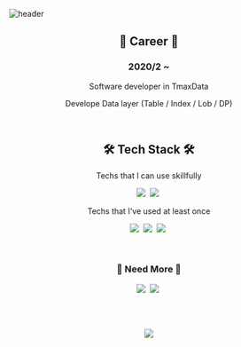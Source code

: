 ![header](https://capsule-render.vercel.app/api?type=soft&color=auto&height=150&section=header&text=hyunseungLee&fontSize=70&animation=twinkling)

<h2 align="center">💼  Career 💼 </h2>

<h3 align="center"> 2020/2 ~ </h3>
<p align="center"> Software developer in TmaxData</p>
<p align="center"> Develope Data layer (Table / Index / Lob / DP)</p>

<br>

<h2 align="center">🛠 Tech Stack 🛠</h2>

<p align="center"> Techs that I can use skillfully </p>

<p align="center">
  <img src="https://img.shields.io/badge/Java-007396?style=flat-square&logo=Java&logoColor=white"/></a>&nbsp 
  <img src="https://img.shields.io/badge/C-A8B9CC?style=flat-square&logo=C&logoColor=white"/></a>&nbsp
</p>

<p align="center"> Techs that I've used at least once </p>

<p align="center">
  <img src="https://img.shields.io/badge/SpringBoot-6DB33F?style=flat-square&logo=Spring&logoColor=white"/></a>&nbsp 
  <img src="https://img.shields.io/badge/Django-092E20?style=flat-square&logo=Django&logoColor=white"/></a>&nbsp 
  <img src="https://img.shields.io/badge/Mysql-E6B91E?style=flat-square&logo=MySql&logoColor=white"/></a>&nbsp 
</p>

<br>

<h3 align="center">🤟 Need More 🤟</h3>
<p align="center">
  <a href="https://mongpoo-tech-blog.tistory.com/"><img src="https://img.shields.io/badge/Tech%20Blog-FF5722?style=flat-square&logo=Vimeo&logoColor=white&link=https://mongpoo-tech-blog.tistory.com/"/></a>&nbsp
  <a href="https://www.instagram.com/2hs_v/"><img src="https://img.shields.io/badge/Instagram-E4405F?style=flat-square&logo=Instagram&logoColor=white&link=https://www.instagram.com/2hs_v/"/></a>&nbsp
</p>

<br>
<br>
<p align="center">
  <a href="https://hits.seeyoufarm.com"><img src="https://hits.seeyoufarm.com/api/count/incr/badge.svg?url=https%3A%2F%2Fgithub.com%2Fmongpoo94&count_bg=%23ED6DA3&title_bg=%2386757E&icon=github.svg&icon_color=%23E1DEDE&title=hits&edge_flat=false"/></a>
</p>
